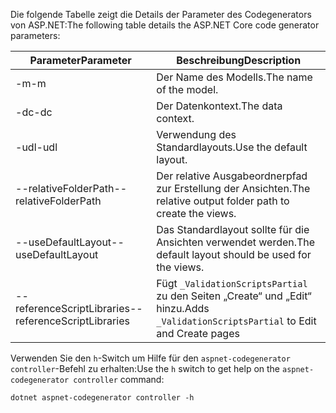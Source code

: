 <span data-ttu-id="0e30c-101">Die folgende Tabelle zeigt die Details der Parameter des Codegenerators von ASP.NET:</span><span class="sxs-lookup"><span data-stu-id="0e30c-101">The following table details the ASP.NET Core code generator parameters:</span></span>

| <span data-ttu-id="0e30c-102">Parameter</span><span class="sxs-lookup"><span data-stu-id="0e30c-102">Parameter</span></span>               | <span data-ttu-id="0e30c-103">Beschreibung</span><span class="sxs-lookup"><span data-stu-id="0e30c-103">Description</span></span>|
| ----------------- | ------------ |
| <span data-ttu-id="0e30c-104">-m</span><span class="sxs-lookup"><span data-stu-id="0e30c-104">-m</span></span>  | <span data-ttu-id="0e30c-105">Der Name des Modells.</span><span class="sxs-lookup"><span data-stu-id="0e30c-105">The name of the model.</span></span> |
| <span data-ttu-id="0e30c-106">-dc</span><span class="sxs-lookup"><span data-stu-id="0e30c-106">-dc</span></span>  | <span data-ttu-id="0e30c-107">Der Datenkontext.</span><span class="sxs-lookup"><span data-stu-id="0e30c-107">The data context.</span></span> |
| <span data-ttu-id="0e30c-108">-udl</span><span class="sxs-lookup"><span data-stu-id="0e30c-108">-udl</span></span> | <span data-ttu-id="0e30c-109">Verwendung des Standardlayouts.</span><span class="sxs-lookup"><span data-stu-id="0e30c-109">Use the default layout.</span></span> |
| <span data-ttu-id="0e30c-110">--relativeFolderPath</span><span class="sxs-lookup"><span data-stu-id="0e30c-110">--relativeFolderPath</span></span> | <span data-ttu-id="0e30c-111">Der relative Ausgabeordnerpfad zur Erstellung der Ansichten.</span><span class="sxs-lookup"><span data-stu-id="0e30c-111">The relative output folder path to create the views.</span></span> |
| <span data-ttu-id="0e30c-112">--useDefaultLayout</span><span class="sxs-lookup"><span data-stu-id="0e30c-112">--useDefaultLayout</span></span> | <span data-ttu-id="0e30c-113">Das Standardlayout sollte für die Ansichten verwendet werden.</span><span class="sxs-lookup"><span data-stu-id="0e30c-113">The default layout should be used for the views.</span></span> |
| <span data-ttu-id="0e30c-114">--referenceScriptLibraries</span><span class="sxs-lookup"><span data-stu-id="0e30c-114">--referenceScriptLibraries</span></span> | <span data-ttu-id="0e30c-115">Fügt `_ValidationScriptsPartial` zu den Seiten „Create“ und „Edit“ hinzu.</span><span class="sxs-lookup"><span data-stu-id="0e30c-115">Adds `_ValidationScriptsPartial` to Edit and Create pages</span></span> |

<span data-ttu-id="0e30c-116">Verwenden Sie den `h`-Switch um Hilfe für den `aspnet-codegenerator controller`-Befehl zu erhalten:</span><span class="sxs-lookup"><span data-stu-id="0e30c-116">Use the `h` switch to get help on the `aspnet-codegenerator controller` command:</span></span>

```console
dotnet aspnet-codegenerator controller -h
```